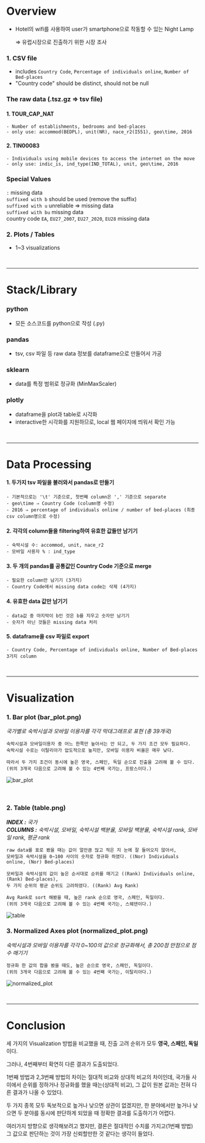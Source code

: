 # Overview

- Hotel의 wifi를 사용하여 user가 smartphone으로 작동할 수 있는 Night Lamp

    ⇒ 유럽시장으로 진출하기 위한 시장 조사

### 1. CSV file

- includes `Country Code`, `Percentage of individuals online`, `Number of Bed-places`
- "Country code" should be distinct, should not be null

### The raw data (.tsz.gz ⇒ tsv file)

#### 1. TOUR_CAP_NAT
    - Number of establishments, bedrooms and bed-places
    - only use: accommod(BEDPL), unit(NR), nace_r2(I551), geo\time, 2016

#### 2. TIN00083
    - Individuals using mobile devices to access the internet on the move
    - only use: indic_is, ind_type(IND_TOTAL), unit, geo\time, 2016

### Special Values
  `:` missing data  
  `suffixed with b` should be used (remove the suffix)  
  `suffixed with u` unreliable ⇒ missing data  
  `suffixed with bu` missing data  
  country code `EA`, `EU27_2007`, `EU27_2020`, `EU28` missing data


### 2. Plots / Tables

- 1~3 visualizations

<br>

---

# Stack/Library

### python

- 모든 소스코드를 python으로 작성 (.py)

### pandas

- tsv, csv 파일 등 raw data 정보를 dataframe으로 만들어서 가공

### sklearn

- data를 특정 범위로 정규화 (MinMaxScaler)

### plotly

- dataframe을 plot과 table로 시각화
- interactive한 시각화를 지원하므로, local 웹 페이지에 띄워서 확인 가능


<br>

---
# Data Processing

#### 1. 두가지 tsv 파일을 불러와서 pandas로 만들기
    - 기본적으로는 '\t' 기준으로, 첫번째 column은 ',' 기준으로 separate
    - geo\time ⇒ Country Code (column명 수정)
    - 2016 ⇒ percentage of individuals online / number of bed-places (최종 csv column명으로 수정)
    
#### 2. 각각의 column들을 filtering하여 유효한 값들만 남기기
    - 숙박시설 수: accommod, unit, nace_r2
    - 모바일 사용자 % : ind_type
    
#### 3. 두 개의 pandas를 공통값인 Country Code 기준으로 merge
    - 필요한 column만 남기기 (3가지)
    - Country Code에서 missing data code는 삭제 (4가지)
    
#### 4. 유효한 data 값만 남기기
    - data값 중 마지막이 b인 것은 b를 지우고 숫자만 남기기
    - 숫자가 아닌 것들은 missing data 처리
    
#### 5. dataframe을 csv 파일로 export
    - Country Code, Percentage of individuals online, Number of Bed-places 3가지 column
    
<br>

---

# Visualization

### **1. Bar plot (bar_plot.png)**

*국가별로 숙박시설과 모바일 이용자를 각각 막대그래프로 표현 (총 39개국)*

    숙박시설과 모바일이용자 중 어느 한쪽만 높아서는 안 되고, 두 가지 조건 모두 필요하다.
    숙박시설 수로는 이탈리아가 압도적으로 높지만, 모바일 이용자 비율은 매우 낮다.
    
    따라서 두 가지 조건이 동시에 높은 영국, 스페인, 독일 순으로 진출을 고려해 볼 수 있다.
    (위의 3개국 다음으로 고려해 볼 수 있는 4번째 국가는, 프랑스이다.)

![bar_plot](https://user-images.githubusercontent.com/53142539/81948175-6aaabd00-963c-11ea-8ddc-4949b04a323d.png)

<br>

### **2. Table (table.png)**

***INDEX :** 국가*  
***COLUMNS :** 숙박시설,  모바일, 숙박시설 백분율, 모바일 백분율, 숙박시설 rank, 모바일 rank, 평균 rank*

    raw data를 표로 봤을 때는 값이 얼만큼 많고 적은 지 눈에 잘 들어오지 않아서,
    모바일과 숙박시설을 0~100 사이의 숫자로 정규화 하였다. ((Nor) Individuals online, (Nor) Bed-places)
    
    모바일과 숙박시설의 값이 높은 순서대로 순위를 매기고 ((Rank) Individuals online, (Rank) Bed-places),
    두 가지 순위의 평균 순위도 고려하였다. ((Rank) Avg Rank)
    
    Avg Rank로 sort 해봤을 때, 높은 rank 순으로 영국, 스페인, 독일이다.
    (위의 3개국 다음으로 고려해 볼 수 있는 4번째 국가는, 스웨덴이다.)

![table](https://user-images.githubusercontent.com/53142539/81948180-6bdbea00-963c-11ea-9073-0acf31d318d6.png)


### 3. Normalized Axes plot (normalized_plot.png)

*숙박시설과 모바일 이용자를 각각 0~100의 값으로 정규화해서, 총 200점 만점으로 점수 매기기*

    정규화 한 값의 합을 봤을 때도, 높은 순으로 영국, 스페인, 독일이다.
    (위의 3개국 다음으로 고려해 볼 수 있는 4번째 국가는, 이탈리아다.)

![normalized_plot](https://user-images.githubusercontent.com/53142539/81948188-6da5ad80-963c-11ea-95e7-62d8c2d21cf9.png)

<br>

---

# Conclusion

세 가지의 Visualization 방법을 비교했을 때, 진출 고려 순위가 모두 **영국, 스페인, 독일**이다.

그러나, 4번째부터 확연히 다른 결과가 도출되었다.

1번째 방법과 2,3번째 방법의 차이는 절대적 비교와 상대적 비교의 차이인데, 국가들 사이에서 순위를 정하거나 정규화를 했을 때는(상대적 비교), 그 값이 원본 값과는 전혀 다른 결과가 나올 수 있었다.

두 가지 종목 모두 독보적으로 높거나 낮으면 상관이 없겠지만, 한 분야에서만 높거나 낮으면 두 분야를 동시에 판단하게 되었을 때 정확한 결과를 도출하기가 어렵다.

여러가지 방향으로 생각해보려고 했지만, 결론은 절대적인 수치를 가지고(1번째 방법) 그 값으로 판단하는 것이 가장 신뢰할만한 것 같다는 생각이 들었다.
